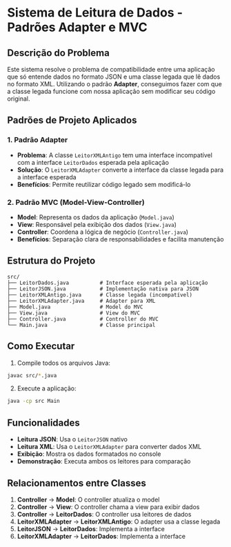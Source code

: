 # Sistema de Leitura de Dados - Padrões Adapter e MVC

## Descrição do Problema

Este sistema resolve o problema de compatibilidade entre uma aplicação que só entende dados no formato JSON e uma classe legada que lê dados no formato XML. Utilizando o padrão **Adapter**, conseguimos fazer com que a classe legada funcione com nossa aplicação sem modificar seu código original.

## Padrões de Projeto Aplicados

### 1. Padrão Adapter
- **Problema**: A classe `LeitorXMLAntigo` tem uma interface incompatível com a interface `LeitorDados` esperada pela aplicação
- **Solução**: O `LeitorXMLAdapter` converte a interface da classe legada para a interface esperada
- **Benefícios**: Permite reutilizar código legado sem modificá-lo

### 2. Padrão MVC (Model-View-Controller)
- **Model**: Representa os dados da aplicação (`Model.java`)
- **View**: Responsável pela exibição dos dados (`View.java`)
- **Controller**: Coordena a lógica de negócio (`Controller.java`)
- **Benefícios**: Separação clara de responsabilidades e facilita manutenção

## Estrutura do Projeto

```
src/
├── LeitorDados.java          # Interface esperada pela aplicação
├── LeitorJSON.java           # Implementação nativa para JSON
├── LeitorXMLAntigo.java      # Classe legada (incompatível)
├── LeitorXMLAdapter.java     # Adapter para XML
├── Model.java                # Model do MVC
├── View.java                 # View do MVC
├── Controller.java           # Controller do MVC
└── Main.java                 # Classe principal
```

## Como Executar

1. Compile todos os arquivos Java:
```bash
javac src/*.java
```

2. Execute a aplicação:
```bash
java -cp src Main
```

## Funcionalidades

- **Leitura JSON**: Usa o `LeitorJSON` nativo
- **Leitura XML**: Usa o `LeitorXMLAdapter` para converter dados XML
- **Exibição**: Mostra os dados formatados no console
- **Demonstração**: Executa ambos os leitores para comparação

## Relacionamentos entre Classes

1. **Controller** → **Model**: O controller atualiza o model
2. **Controller** → **View**: O controller chama a view para exibir dados
3. **Controller** → **LeitorDados**: O controller usa leitores de dados
4. **LeitorXMLAdapter** → **LeitorXMLAntigo**: O adapter usa a classe legada
5. **LeitorJSON** → **LeitorDados**: Implementa a interface
6. **LeitorXMLAdapter** → **LeitorDados**: Implementa a interface